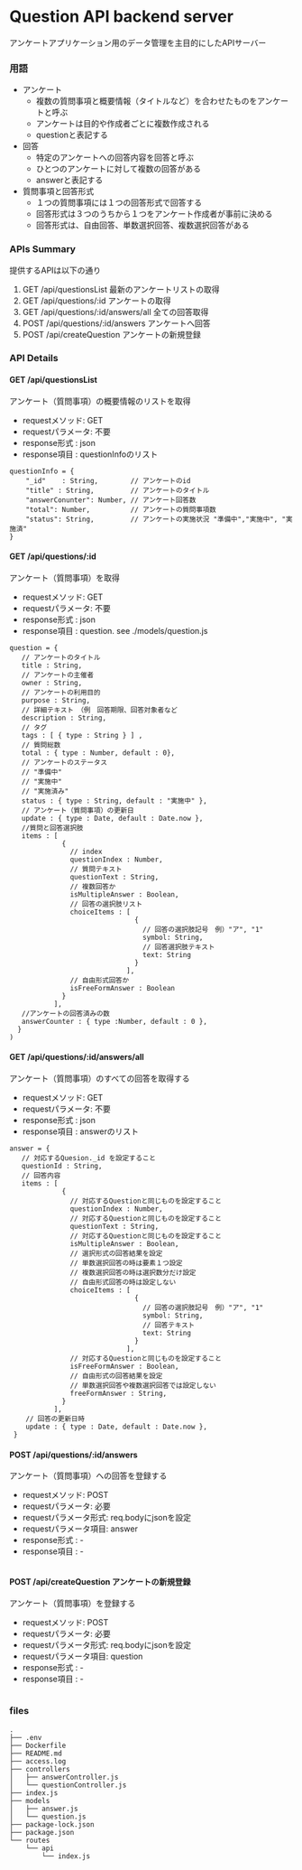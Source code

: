 # Question API backend server 
アンケートアプリケーション用のデータ管理を主目的にしたAPIサーバー

### 用語
- アンケート
  - 複数の質問事項と概要情報（タイトルなど）を合わせたものをアンケートと呼ぶ
  - アンケートは目的や作成者ごとに複数作成される
  - questionと表記する
- 回答
  - 特定のアンケートへの回答内容を回答と呼ぶ
  - ひとつのアンケートに対して複数の回答がある
  - answerと表記する
- 質問事項と回答形式
  - １つの質問事項には１つの回答形式で回答する
  - 回答形式は３つのうちから１つをアンケート作成者が事前に決める
  - 回答形式は、自由回答、単数選択回答、複数選択回答がある

### APIs Summary
提供するAPIは以下の通り
1. GET  /api/questionsList              最新のアンケートリストの取得
1. GET  /api/questions/:id              アンケートの取得
1. GET  /api/questions/:id/answers/all  全ての回答取得
1. POST /api/questions/:id/answers      アンケートへ回答
1. POST /api/createQuestion             アンケートの新規登録

### API Details
#### GET /api/questionsList
アンケート（質問事項）の概要情報のリストを取得
- requestメソッド: GET
- requestパラメータ: 不要
- response形式 : json
- response項目 : questionInfoのリスト
```
questionInfo = {
    "_id"    : String,        // アンケートのid
    "title" : String,         // アンケートのタイトル
    "answerConunter": Number, // アンケート回答数
    "total": Number,          // アンケートの質問事項数
    "status": String,         // アンケートの実施状況 "準備中","実施中", "実施済"
}
```

#### GET /api/questions/:id
アンケート（質問事項）を取得
- requestメソッド: GET
- requestパラメータ: 不要
- response形式 : json
- response項目 : question. see ./models/question.js
```
question = {
   // アンケートのタイトル
   title : String,
   // アンケートの主催者
   owner : String,
   // アンケートの利用目的
   purpose : String,
   // 詳細テキスト　（例　回答期限、回答対象者など
   description : String,
   // タグ
   tags : [ { type : String } ] ,
   // 質問総数
   total : { type : Number, default : 0},
   // アンケートのステータス
   // "準備中"
   // "実施中"
   // "実施済み"
   status : { type : String, default : "実施中" },
   // アンケート（質問事項）の更新日
   update : { type : Date, default : Date.now },
   //質問と回答選択肢
   items : [ 
             {
               // index
               questionIndex : Number,
               // 質問テキスト
               questionText : String,
               // 複数回答か
               isMultipleAnswer : Boolean,
               // 回答の選択肢リスト
               choiceItems : [ 
                               { 
                                 // 回答の選択肢記号　例）"ア", "1"
                                 symbol: String, 
                                 // 回答選択肢テキスト
                                 text: String 
                               } 
                             ], 
               // 自由形式回答か
               isFreeFormAnswer : Boolean
             }
           ],
   //アンケートの回答済みの数
   answerCounter : { type :Number, default : 0 },
  }
)
```
#### GET /api/questions/:id/answers/all
アンケート（質問事項）のすべての回答を取得する
- requestメソッド: GET
- requestパラメータ: 不要
- response形式 : json
- response項目 : answerのリスト
```
answer = {
   // 対応するQuesion._id を設定すること
   questionId : String, 
   // 回答内容
   items : [ 
             {
               // 対応するQuestionと同じものを設定すること
               questionIndex : Number,
               // 対応するQuestionと同じものを設定すること
               questionText : String,
               // 対応するQuestionと同じものを設定すること
               isMultipleAnswer : Boolean,
               // 選択形式の回答結果を設定 
               // 単数選択回答の時は要素１つ設定
               // 複数選択回答の時は選択数分だけ設定
               // 自由形式回答の時は設定しない
               choiceItems : [ 
                               { 
                                 // 回答の選択肢記号　例）"ア", "1"
                                 symbol: String, 
                                 // 回答テキスト
                                 text: String 
                               } 
                             ], 
               // 対応するQuestionと同じものを設定すること
               isFreeFormAnswer : Boolean,
               // 自由形式の回答結果を設定
               // 単数選択回答や複数選択回答では設定しない
               freeFormAnswer : String,
             }
           ],
    // 回答の更新日時
    update : { type : Date, default : Date.now },
 }
```
#### POST /api/questions/:id/answers
アンケート（質問事項）への回答を登録する
- requestメソッド: POST
- requestパラメータ: 必要
- requestパラメータ形式: req.bodyにjsonを設定
- requestパラメータ項目: answer
- response形式 : -
- response項目 : -
```
```
#### POST /api/createQuestion             アンケートの新規登録
アンケート（質問事項）を登録する
- requestメソッド: POST
- requestパラメータ: 必要
- requestパラメータ形式: req.bodyにjsonを設定
- requestパラメータ項目: question
- response形式 : -
- response項目 : -
```
```

### files 

```
.
├── .env
├── Dockerfile
├── README.md
├── access.log
├── controllers
│   ├── answerController.js
│   └── questionController.js
├── index.js
├── models
│   ├── answer.js
│   └── question.js
├── package-lock.json
├── package.json
└── routes
    └── api
        └── index.js
```
